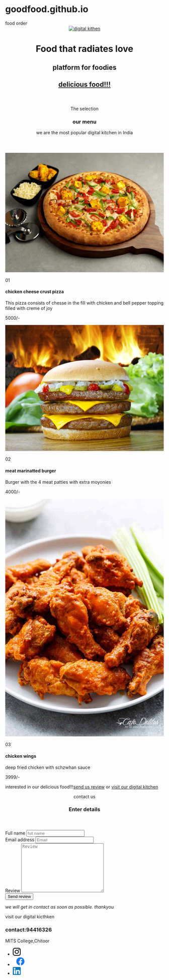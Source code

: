 # goodfood.github.io
<!doctype html>
<html lang="en-US">
  <head>
    <meta charset="utf-8">
    <meta name="viewport" content="width=device-width, intial-scale=1.0">
      <tittle>food order</tittle>
  <link rel="preconnect" href="https://fonts.googleapis.com">
<link rel="preconnect" href="https://fonts.gstatic.com" crossorigin>
<link href="https://fonts.googleapis.com/css2?family=Poppins:ital,wght@0,100;1,200;1,400&display=swap" rel="stylesheet">    
  <link href ="style.css" rel="stylesheet" type="text/css" >
   </head>
<body>
<header id="main-header">
<div class = "container">
<a href=""><img src="/food logo.png" alt="digital kithen"height=125></a>
 <h1>Food that radiates love</h1>
 <h2>platform for foodies<h2>
  <a href="#our-food" class="btn">delicious food!!!</a>
</div> 
</header>
<section id="our-food">
<div class ="container">
<header>
<p class="section-intro">The selection</p>
<h3>our menu</h3>
<p>we are the most popular digital kitchen in India</p>
</header>
<div class="gallery">
<div>
<img src="/pizza.jpeg"alt="pizza">
<p class="number">01</p>
<h4>chicken cheese crust pizza</h4>
<p>This pizza consists of chesse in the fill with chicken and bell pepper topping filled with creme of joy</p>
<p>5000/-</p>  
</div>
<div>
<img src="/burger.jpeg"alt="pizza">
<p class="number">02</p>
<h4>meat marinatted burger</h4>
<p>Burger with the 4 meat patties with extra moyonies</p>
 <p>4000/-</p>  
</div>
<div>
<img src="/chicken.jpeg"alt="pizza">
<p class="number">03</p>
<h4>chicken wings</h4>
<p>deep fried chicken with schzwhan sauce</p>
<p>3999/-</p>  
</div>
</div>
<p>interested in our delicious food!!!<a href="#contact">send us review</a> or <a href="#store">visit our digital kitchen</a></p> 
</div>
</section>
<section id="contact" class="light pink">
<div class="container small">
<header>
<p class="section-into">contact us</p>
<h3>Enter details</h3>
</header>
<form action="" method="post">
<div>
<label for="contact-name">Full name</label>
<input type="text" name="contact-name" placeholder="full name" id="contact-name">
</div>
<div>
<label for="contact-email">Email address</label>
<input type="email"name="contact-email" placeholder="Email" id="contact-email">
</div>
<div>
<label for="contact-review">Review</label>
<textarea name="contact-review" placeholder="Review"id="contact-review" cols="30" rows="10"></textarea>
</div>
<div>
<button class="btn">Send review</button>
<p class="muted"><em>we will get in contact as soon as possible. thankyou</em></p>
</div>
</form>
</div>
</section>
<section id=*store*>
<div class="container">
<p class="section-intro">visit our digital kicthken</p>
<h3 class="large">contact:94416326</h3>
<p class="large">MITS College,Chitoor</p>
<ul class="social-icons">
<li>
<a href=""><img src="./insta.jpeg"alt="insta"height=25></a>
</li>
<li>
<a href=""><img src="./facebook.jpeg"alt="facebook"height=30></a>
</li>
<li>
<a href=""><img src="./link.jpeg"alt="linkdin"height=25></a>
</li>
</ul>
</div>
</section>
</body>
